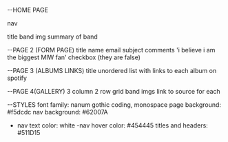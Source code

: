 --HOME PAGE

nav

title
band img
summary of band

--PAGE 2 (FORM PAGE)
title
name
email
subject
comments
'i believe i am the biggest MIW fan' checkbox (they are false)

--PAGE 3 (ALBUMS LINKS)
title
unordered list with links to each album on spotify

--PAGE 4(GALLERY)
3 column 2 row grid
band imgs
link to source for each

--STYLES
font family: nanum gothic coding, monospace
page background: #f5dcdc
nav background: #62007A
- nav text color: white
-nav hover color: #454445
titles and headers: #511D15